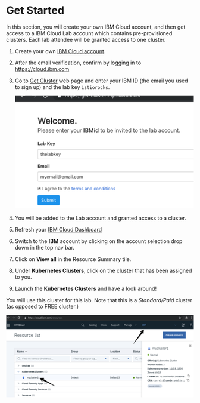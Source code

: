 # Get Started
In this section, you will create your own IBM Cloud account, and then get access to a IBM Cloud Lab account which contains pre-provisioned clusters. Each lab attendee will be granted access to one cluster.

1. Create your own [IBM Cloud account](https://cloud.ibm.com).
2. After the email verification, confirm by logging in to https://cloud.ibm.com
3. Go to [Get Cluster](https://get-cluster.mybluemix.net) web page and enter your IBM ID (the email you used to sign up) and the lab key `istiorocks`.

    ![](README_images/get-cluster.png)

3. You will be added to the Lab account and granted access to a cluster.
4. Refresh your [IBM Cloud Dashboard](https://cloud.ibm.com)
5. Switch to the **IBM** account by clicking on the account selection drop down in the top nav bar.
6. Click on **View all** in the Resource Summary tile.
7. Under **Kubernetes Clusters**, click on the cluster that has been assigned to you.
8. Launch the **Kubernetes Clusters** and have a look around!

You will use this cluster for this lab. Note that this is a *Standard/Paid* cluster (as opposed to FREE cluster.)

![](README_images/dashboard.png)
